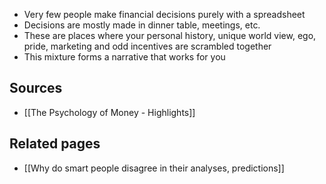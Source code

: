 - Very few people make financial decisions purely with a spreadsheet
- Decisions are mostly made in dinner table, meetings, etc.
- These are places where your personal history, unique world view, ego, pride, marketing and odd incentives are scrambled together
- This mixture forms a narrative that works for you

## Sources
- [[The Psychology of Money - Highlights]]

## Related pages
- [[Why do smart people disagree in their analyses, predictions]]
